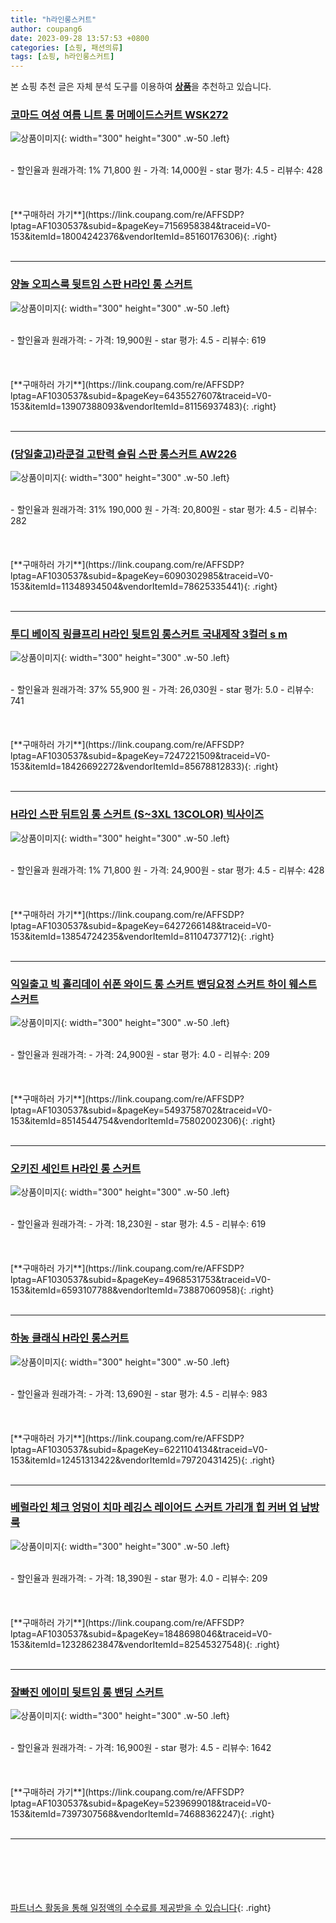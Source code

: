 ```yaml
---
title: "h라인롱스커트"
author: coupang6
date: 2023-09-28 13:57:53 +0800
categories: [쇼핑, 패션의류]
tags: [쇼핑, h라인롱스커트]
---
```


본 쇼핑 추천 글은 자체 분석 도구를 이용하여 [**상품**](https://link.coupang.com/a/bao1ui)을 추천하고 있습니다.

### [코마드 여성 여름 니트 롱 머메이드스커트 WSK272](https://link.coupang.com/re/AFFSDP?lptag=AF1030537&subid=&pageKey=7156958384&traceid=V0-153&itemId=18004242376&vendorItemId=85160176306)

![상품이미지](https://thumbnail7.coupangcdn.com/thumbnails/remote/230x230ex/image/vendor_inventory/1436/17d26b9c5a8bdaa1bedad53c143492500e1d9caa116f6528463036e4d490.jpg){: width="300" height="300" .w-50 .left}


<br>
- 할인율과 원래가격: 1%  71,800   원
- 가격: 14,000원
- star 평가: 4.5
- 리뷰수: 428
<br>
<br>
<br>
<br>
[**구매하러 가기**](https://link.coupang.com/re/AFFSDP?lptag=AF1030537&subid=&pageKey=7156958384&traceid=V0-153&itemId=18004242376&vendorItemId=85160176306){: .right}
<br>
<br>

---

### [양놀 오피스룩 뒷트임 스판 H라인 롱 스커트](https://link.coupang.com/re/AFFSDP?lptag=AF1030537&subid=&pageKey=6435527607&traceid=V0-153&itemId=13907388093&vendorItemId=81156937483)

![상품이미지](https://thumbnail10.coupangcdn.com/thumbnails/remote/230x230ex/image/vendor_inventory/c227/961df832e86b0915d4518b4cbd2050de6aa10833548aa7b75d10b0efcf2d.jpg){: width="300" height="300" .w-50 .left}


<br>
- 할인율과 원래가격: 
- 가격: 19,900원
- star 평가: 4.5
- 리뷰수: 619
<br>
<br>
<br>
<br>
[**구매하러 가기**](https://link.coupang.com/re/AFFSDP?lptag=AF1030537&subid=&pageKey=6435527607&traceid=V0-153&itemId=13907388093&vendorItemId=81156937483){: .right}
<br>
<br>

---

### [(당일출고)라쿤걸 고탄력 슬림 스판 롱스커트 AW226](https://link.coupang.com/re/AFFSDP?lptag=AF1030537&subid=&pageKey=6090302985&traceid=V0-153&itemId=11348934504&vendorItemId=78625335441)

![상품이미지](https://thumbnail10.coupangcdn.com/thumbnails/remote/230x230ex/image/vendor_inventory/c96b/b1353f26bb735616a89c7d4efa24d610cb07fc55d9ae5d5694c9ed5b08bc.jpg){: width="300" height="300" .w-50 .left}


<br>
- 할인율과 원래가격: 31%  190,000   원
- 가격: 20,800원
- star 평가: 4.5
- 리뷰수: 282
<br>
<br>
<br>
<br>
[**구매하러 가기**](https://link.coupang.com/re/AFFSDP?lptag=AF1030537&subid=&pageKey=6090302985&traceid=V0-153&itemId=11348934504&vendorItemId=78625335441){: .right}
<br>
<br>

---

### [투디 베이직 링클프리 H라인 뒷트임 롱스커트 국내제작 3컬러 s m](https://link.coupang.com/re/AFFSDP?lptag=AF1030537&subid=&pageKey=7247221509&traceid=V0-153&itemId=18426692272&vendorItemId=85678812833)

![상품이미지](https://thumbnail7.coupangcdn.com/thumbnails/remote/230x230ex/image/vendor_inventory/4cf5/1783b13c487035dc1cf8789663adabc08bb5643fe7cee2037c939a220d45.jpeg){: width="300" height="300" .w-50 .left}


<br>
- 할인율과 원래가격: 37%  55,900   원
- 가격: 26,030원
- star 평가: 5.0
- 리뷰수: 741
<br>
<br>
<br>
<br>
[**구매하러 가기**](https://link.coupang.com/re/AFFSDP?lptag=AF1030537&subid=&pageKey=7247221509&traceid=V0-153&itemId=18426692272&vendorItemId=85678812833){: .right}
<br>
<br>

---

### [H라인 스판 뒤트임 롱 스커트 (S~3XL 13COLOR) 빅사이즈](https://link.coupang.com/re/AFFSDP?lptag=AF1030537&subid=&pageKey=6427266148&traceid=V0-153&itemId=13854724235&vendorItemId=81104737712)

![상품이미지](https://thumbnail7.coupangcdn.com/thumbnails/remote/230x230ex/image/vendor_inventory/77a7/e88f02d5feebce8196ce294d0bb5e46c21a302eff2f83aa0c5bf79228b38.jpg){: width="300" height="300" .w-50 .left}


<br>
- 할인율과 원래가격: 1%  71,800   원
- 가격: 24,900원
- star 평가: 4.5
- 리뷰수: 428
<br>
<br>
<br>
<br>
[**구매하러 가기**](https://link.coupang.com/re/AFFSDP?lptag=AF1030537&subid=&pageKey=6427266148&traceid=V0-153&itemId=13854724235&vendorItemId=81104737712){: .right}
<br>
<br>

---

### [익일출고 빅 홀리데이 쉬폰 와이드 롱 스커트 밴딩요정 스커트 하이 웨스트 스커트](https://link.coupang.com/re/AFFSDP?lptag=AF1030537&subid=&pageKey=5493758702&traceid=V0-153&itemId=8514544754&vendorItemId=75802002306)

![상품이미지](https://thumbnail8.coupangcdn.com/thumbnails/remote/230x230ex/image/vendor_inventory/aced/fb58bbbcfde5d4272cd5d3a9b086bf43b5d7eede9e426ff8c74816bcd0e6.jpg){: width="300" height="300" .w-50 .left}


<br>
- 할인율과 원래가격: 
- 가격: 24,900원
- star 평가: 4.0
- 리뷰수: 209
<br>
<br>
<br>
<br>
[**구매하러 가기**](https://link.coupang.com/re/AFFSDP?lptag=AF1030537&subid=&pageKey=5493758702&traceid=V0-153&itemId=8514544754&vendorItemId=75802002306){: .right}
<br>
<br>

---

### [오키진 세인트 H라인 롱 스커트](https://link.coupang.com/re/AFFSDP?lptag=AF1030537&subid=&pageKey=4968531753&traceid=V0-153&itemId=6593107788&vendorItemId=73887060958)

![상품이미지](https://thumbnail7.coupangcdn.com/thumbnails/remote/230x230ex/image/retail/images/6677602980148000-db4fc2f4-f713-4dc3-a95c-a112ee1cca0e.jpg){: width="300" height="300" .w-50 .left}


<br>
- 할인율과 원래가격: 
- 가격: 18,230원
- star 평가: 4.5
- 리뷰수: 619
<br>
<br>
<br>
<br>
[**구매하러 가기**](https://link.coupang.com/re/AFFSDP?lptag=AF1030537&subid=&pageKey=4968531753&traceid=V0-153&itemId=6593107788&vendorItemId=73887060958){: .right}
<br>
<br>

---

### [하농 클래식 H라인 롱스커트](https://link.coupang.com/re/AFFSDP?lptag=AF1030537&subid=&pageKey=6221104134&traceid=V0-153&itemId=12451313422&vendorItemId=79720431425)

![상품이미지](https://thumbnail6.coupangcdn.com/thumbnails/remote/230x230ex/image/rs_quotation_api/mdh7idtk/c7aa89be1c9f46038ad883ec39bb84c6.jpg){: width="300" height="300" .w-50 .left}


<br>
- 할인율과 원래가격: 
- 가격: 13,690원
- star 평가: 4.5
- 리뷰수: 983
<br>
<br>
<br>
<br>
[**구매하러 가기**](https://link.coupang.com/re/AFFSDP?lptag=AF1030537&subid=&pageKey=6221104134&traceid=V0-153&itemId=12451313422&vendorItemId=79720431425){: .right}
<br>
<br>

---

### [베럴라인 체크 엉덩이 치마 레깅스 레이어드 스커트 가리개 힙 커버 업 남방 룩](https://link.coupang.com/re/AFFSDP?lptag=AF1030537&subid=&pageKey=1848698046&traceid=V0-153&itemId=12328623847&vendorItemId=82545327548)

![상품이미지](https://thumbnail8.coupangcdn.com/thumbnails/remote/230x230ex/image/vendor_inventory/3789/c04cf75c273318ffd06da515fb98c43bba37e1accba2303cea901236eb3f.png){: width="300" height="300" .w-50 .left}


<br>
- 할인율과 원래가격: 
- 가격: 18,390원
- star 평가: 4.0
- 리뷰수: 209
<br>
<br>
<br>
<br>
[**구매하러 가기**](https://link.coupang.com/re/AFFSDP?lptag=AF1030537&subid=&pageKey=1848698046&traceid=V0-153&itemId=12328623847&vendorItemId=82545327548){: .right}
<br>
<br>

---

### [잘빠진 에이미 뒷트임 롱 밴딩 스커트](https://link.coupang.com/re/AFFSDP?lptag=AF1030537&subid=&pageKey=5239699018&traceid=V0-153&itemId=7397307568&vendorItemId=74688362247)

![상품이미지](https://thumbnail9.coupangcdn.com/thumbnails/remote/230x230ex/image/retail/images/2504661426690948-33fc53f0-737b-4bc9-bd38-4bd16cb584a1.png){: width="300" height="300" .w-50 .left}


<br>
- 할인율과 원래가격: 
- 가격: 16,900원
- star 평가: 4.5
- 리뷰수: 1642
<br>
<br>
<br>
<br>
[**구매하러 가기**](https://link.coupang.com/re/AFFSDP?lptag=AF1030537&subid=&pageKey=5239699018&traceid=V0-153&itemId=7397307568&vendorItemId=74688362247){: .right}
<br>
<br>

---
<br><br><br><br><br> [파트너스 활동을 통해 일정액의 수수료를 제공받을 수 있습니다](https://link.coupang.com/a/bao1ui){: .right}